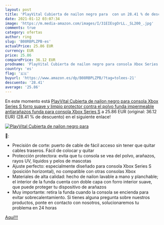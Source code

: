 ```yaml
---
layout: post
title: 'PlayVital Cubierta de nailon negro para  con un 28.41 % de descuento'
date: 2021-01-12 03:07:34
image: 'https://m.media-amazon.com/images/I/31EIEsgOrLL._SL200_.jpg'
comments: true
category: ofertas
author: ring
slug: 'B08RBPLZPB-es'
actualPrice: 25.86 EUR
currency: EUR
price: 25.86
comparePrice: 36.12 EUR
prodname: 'PlayVital Cubierta de nailon negro para consola Xbox Series S  forro suave y limpio  protector contra el polvo  funda impermeable antiarañazos  funda para consola Xbox Series S'
country: 'es'
flag: '🇪🇸'
buyurl: 'https://www.amazon.es/dp/B08RBPLZPB/?tag=tolees-21'
descuento: '28.41'
average: '25.86'
---
```


En este momento está [PlayVital Cubierta de nailon negro para consola Xbox Series S  forro suave y limpio  protector contra el polvo  funda impermeable antiarañazos  funda para consola Xbox Series S](https://www.amazon.es/dp/B08RBPLZPB/?tag=tolees-21) a 25.86 EUR (original: 36.12 EUR) (28.41 %  de descuento) en el siguiente enlace!

[![PlayVital Cubierta de nailon negro para ](https://m.media-amazon.com/images/I/31EIEsgOrLL._SL200_.jpg)](https://www.amazon.es/dp/B08RBPLZPB/?tag=tolees-21)

🔎:

- Precisión de corte: puerto de cable de fácil acceso sin tener que quitar cables traseros. Fácil de colocar y quitar
- Protección protectora: evita que tu consola se vea del polvo, arañazos, rayos UV, líquidos y pelos de mascotas
- Ajuste perfecto: especialmente diseñado para consola Xbox Series S (posición horizontal), no compatible con otras consolas Xbox
- Materiales de alta calidad: hecho de nailon lavable a mano y planchable; el interior de la funda cuenta con doble capa con forro interior suave, que puede proteger tu dispositivo de arañazos
- Muy importante: retira la funda cuando la consola se encienda para evitar sobrecalentamiento. Si tienes alguna pregunta sobre nuestros productos, ponte en contacto con nosotros, solucionaremos tu problema en 24 horas

[Aquí!!!](https://www.amazon.es/dp/B08RBPLZPB/?tag=tolees-21)
